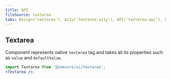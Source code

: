 ```yaml
---
title: API
fileSource: textarea
tabs: Design('textarea'), A11y('textarea-a11y'), API('textarea-api'), Example('textarea-code'), Changelog('textarea-changelog')
---
```


## Textarea

Component represents native `textarea` tag and takes all its properties such as `value` and `defaultValue`.

```jsx
import Textarea from '@semcore/ui/textarea';
<Textarea />;
```

<TypesView type="TextareaProps" :types={...types} />

<script setup>import { data as types } from '@types.data.ts';</script>